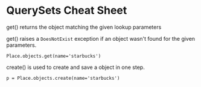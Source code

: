 <h1>QuerySets Cheat Sheet</h1>

<p>get() returns the object matching the given lookup parameters
</p>
<p>get() raises a <code>DoesNotExist</code> exception if an object wasn't found for the given parameters.
</p>

    Place.objects.get(name='starbucks')

<p>create() is used to create and save a object in one step.
</p>

    p = Place.objects.create(name='starbucks')
